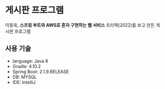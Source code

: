# 게시판 프로그램
이동욱, __스프링 부트와 AWS로 혼자 구현하는 웹 서비스__ 프리렉(2022)를 보고 만든 게시판 프로그램

## 사용 기술
- language: Java 8
- Gradle: 4.10.2
- Spring Boot: 2.1.9.RELEASE
- DB: MYSQL
- IDE: IntelliJ
